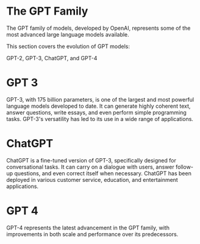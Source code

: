 # The GPT Family

The GPT family of models, developed by OpenAI, represents some of the most advanced large language models available.

This section covers the evolution of GPT models:

GPT-2, GPT-3, ChatGPT, and GPT-4

# GPT 3

GPT-3, with 175 billion parameters, is one of the largest and most powerful language models developed to date. It can generate highly coherent text, answer questions, write essays, and even perform simple programming tasks. GPT-3's versatility has led to its use in a wide range of applications.

# ChatGPT

ChatGPT is a fine-tuned version of GPT-3, specifically designed for conversational tasks. It can carry on a dialogue with users, answer follow-up questions, and even correct itself when necessary. ChatGPT has been deployed in various customer service, education, and entertainment applications.

# GPT 4

GPT-4 represents the latest advancement in the GPT family, with improvements in both scale and performance over its predecessors.
